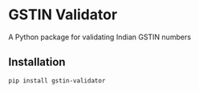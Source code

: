 # GSTIN Validator

A Python package for validating Indian GSTIN numbers

## Installation

```bash
pip install gstin-validator
